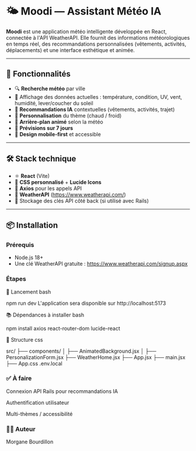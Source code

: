 # 🌤️ Moodi — Assistant Météo IA

**Moodi** est une application météo intelligente développée en React, connectée à l'API WeatherAPI. Elle fournit des informations météorologiques en temps réel, des recommandations personnalisées (vêtements, activités, déplacements) et une interface esthétique et animée.

---

## 🚀 Fonctionnalités

- 🔍 **Recherche météo** par ville
- 📍 Affichage des données actuelles : température, condition, UV, vent, humidité, lever/coucher du soleil
- 🤖 **Recommandations IA** contextuelles (vêtements, activités, trajet)
- 🎨 **Personnalisation** du thème (chaud / froid)
- 🌈 **Arrière-plan animé** selon la météo
- 📅 **Prévisions sur 7 jours**
- 📱 **Design mobile-first** et accessible

---

## 🛠️ Stack technique

- ⚛️ **React** (Vite)
- 🎨 **CSS personnalisé** + **Lucide Icons**
- 🔗 **Axios** pour les appels API
- 📡 **WeatherAPI** (https://www.weatherapi.com/)
- 🔐 Stockage des clés API côté back (si utilisé avec Rails)

---

## 📦 Installation

### Prérequis

- Node.js 18+
- Une clé WeatherAPI gratuite : https://www.weatherapi.com/signup.aspx

### Étapes
🚀 Lancement
bash

npm run dev
L'application sera disponible sur http://localhost:5173

📚 Dépendances à installer
bash

npm install axios react-router-dom lucide-react

📁 Structure
css

src/
├── components/
│   ├── AnimatedBackground.jsx
│   ├── PersonalizationForm.jsx
├── WeatherHome.jsx
├── App.jsx
├── main.jsx
├── App.css
.env.local

### ✅ À faire

Connexion API Rails pour recommandations IA

Authentification utilisateur

Multi-thèmes / accessibilité

### 👩‍💻 Auteur
Morgane Bourdillon
